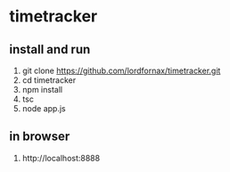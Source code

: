 # timetracker

## install and run

1. git clone https://github.com/lordfornax/timetracker.git
2. cd timetracker
2. npm install
3. tsc
4. node app.js

## in browser

1. http://localhost:8888
